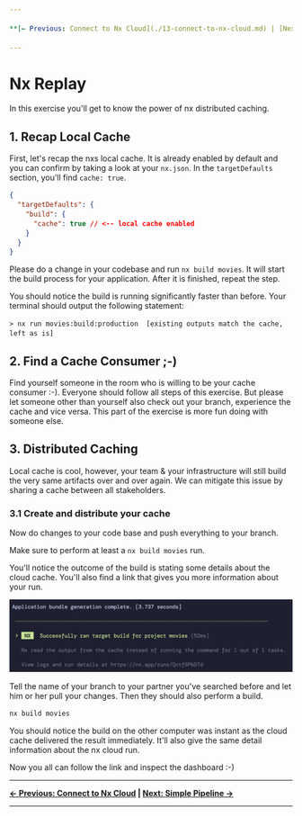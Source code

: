 ```yaml
---

**[← Previous: Connect to Nx Cloud](./13-connect-to-nx-cloud.md) | [Next: Simple Pipeline →](./15-simple-pipeline.md)**

---
```


# Nx Replay

In this exercise you'll get to know the power of nx distributed caching.

## 1. Recap Local Cache

First, let's recap the nxs local cache. It is already enabled by default and you can confirm
by taking a look at your `nx.json`. In the `targetDefaults` section, you'll find `cache: true`.

```json
{
  "targetDefaults": {
    "build": {
      "cache": true // <-- local cache enabled
    }
  }
}
```

Please do a change in your codebase and run `nx build movies`. It will start the build process for your application.
After it is finished, repeat the step.

You should notice the build is running significantly faster than before.
Your terminal should output the following statement:

`> nx run movies:build:production  [existing outputs match the cache, left as is]`

## 2. Find a Cache Consumer ;-)

Find yourself someone in the room who is willing to be your cache consumer :-). Everyone should follow
all steps of this exercise. But please let someone other than yourself also check out your branch, experience the cache
and vice versa.
This part of the exercise is more fun doing with someone else.

## 3. Distributed Caching

Local cache is cool, however, your team & your infrastructure will still build the very
same artifacts over and over again. We can mitigate this issue by sharing
a cache between all stakeholders.

### 3.1 Create and distribute your cache

Now do changes to your code base and push everything to your branch.

Make sure to perform at least a `nx build movies` run.

You'll notice the outcome of the build is stating some details about the cloud cache.
You'll also find a link that gives you more information about your run.

![nx-cloud-cache](images/nx-cloud-cache.png)

Tell the name of your branch to your partner you've searched before
and let him or her pull your changes. Then they should also perform a build.

```bash
nx build movies
```

You should notice the build on the other computer was instant as the cloud cache delivered the result 
immediately. It'll also give the same detail information about the nx cloud run.

Now you all can follow the link and inspect the dashboard :-)

---

**[← Previous: Connect to Nx Cloud](./13-connect-to-nx-cloud.md) | [Next: Simple Pipeline →](./15-simple-pipeline.md)**

---
